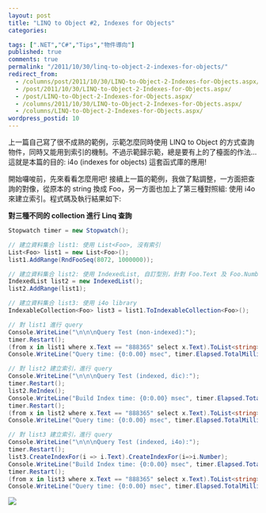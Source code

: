 ```yaml
---
layout: post
title: "LINQ to Object #2, Indexes for Objects"
categories:

tags: [".NET","C#","Tips","物件導向"]
published: true
comments: true
permalink: "/2011/10/30/linq-to-object-2-indexes-for-objects/"
redirect_from:
  - /columns/post/2011/10/30/LINQ-to-Object-2-Indexes-for-Objects.aspx/
  - /post/2011/10/30/LINQ-to-Object-2-Indexes-for-Objects.aspx/
  - /post/LINQ-to-Object-2-Indexes-for-Objects.aspx/
  - /columns/2011/10/30/LINQ-to-Object-2-Indexes-for-Objects.aspx/
  - /columns/LINQ-to-Object-2-Indexes-for-Objects.aspx/
wordpress_postid: 10
---
```



上一篇自己寫了很不成熟的範例，示範怎麼同時使用 LINQ to Object 的方式查詢物件，同時又能用到索引的機制。不過示範歸示範，總是要有上的了檯面的作法... 這就是本篇的目的: i4o (indexes for objects) 這套函式庫的應用!

開始囉唆前，先來看看怎麼用吧! 接續上一篇的範例，我做了點調整，一方面把查詢的對像，從原本的 string 換成 Foo，另一方面也加上了第三種對照組: 使用 i4o 來建立索引。程式碼及執行結果如下:

**對三種不同的 collection 進行 Linq 查詢**


```csharp
Stopwatch timer = new Stopwatch();

// 建立資料集合 list1: 使用 List<Foo>, 沒有索引
List<Foo> list1 = new List<Foo>();
list1.AddRange(RndFooSeq(8072, 1000000));

// 建立資料集合 list2: 使用 IndexedList, 自訂型別，針對 Foo.Text 及 Foo.Number 建立索引，Query 只支援 == 運算元
IndexedList list2 = new IndexedList();
list2.AddRange(list1);

// 建立資料集合 list3: 使用 i4o library
IndexableCollection<Foo> list3 = list1.ToIndexableCollection<Foo>();

// 對 list1 進行 query
Console.WriteLine("\n\n\nQuery Test (non-indexed):");
timer.Restart();
(from x in list1 where x.Text == "888365" select x.Text).ToList<string>();
Console.WriteLine("Query time: {0:0.00} msec", timer.Elapsed.TotalMilliseconds);

// 對 list2 建立索引，進行 query
Console.WriteLine("\n\n\nQuery Test (indexed, dic):");
timer.Restart();
list2.ReIndex();
Console.WriteLine("Build Index time: {0:0.00} msec", timer.Elapsed.TotalMilliseconds);
timer.Restart();
(from x in list2 where x.Text == "888365" select x.Text).ToList<string>();
Console.WriteLine("Query time: {0:0.00} msec", timer.Elapsed.TotalMilliseconds);

// 對 list3 建立索引，進行 query
Console.WriteLine("\n\n\nQuery Test (indexed, i4o):");
timer.Restart();
list3.CreateIndexFor(i => i.Text).CreateIndexFor(i=>i.Number);
Console.WriteLine("Build Index time: {0:0.00} msec", timer.Elapsed.TotalMilliseconds);
timer.Restart();
(from x in list3 where x.Text == "888365" select x.Text).ToList<string>();
Console.WriteLine("Query time: {0:0.00} msec", timer.Elapsed.TotalMilliseconds);
```



![](/wp-content/be-files/image_14.png)

